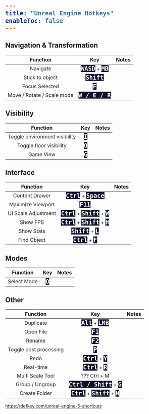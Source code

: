 ```yaml
---
title: "Unreal Engine Hotkeys"
enableToc: false
---
```

<style>
code { color: #FFFFFF; background: #0F1128; font-size: 19px; font-weight: bold; font-family: Consolas, monospace, monaco; }
@media screen and (max-width: 700px) {
table { margin-left: auto; margin-right: auto; }
h2, h3 { text-align: center; }
}
</style>

## Navigation & Transformation
|Function|Key|Notes
|:-:|:-:|:-:
|Navigate|**`WASD`** + **`MB`**
|Stick to object|**`Shift`**
|Focus Selected|**`F`**
|Move / Rotate / Scale mode|**`W / E / R`**


## Visibility
|Function|Key|Notes
|:-:|:-:|:-:
|Toggle environment visibility|**`I`**
|Toggle floor visibility|**`O`**
|Game View|**`G`**

## Interface
|Function|Key|Notes
|:-:|:-:|:-:
|Content Drawer|**`Ctrl`** + **`Space`**
|Maximize Viewport|**`F11`**
|UI Scale Adjustment|**`Ctrl`** + **`Shift`** + **`W`**
|Show FPS|**`Ctrl`** + **`Shift`** + **`H`**
|Show Stats|**`Shift`** + **`L`**
|Find Object|**`Ctrl`** + **`F`**

## Modes
|Function|Key|Notes
|:-:|:-:|:-:
|Select Mode|**`Q`**


## Other
|Function|Key|Notes
|:-:|:-:|:-:
|Duplicate|**`Alt`** + **`LMB`**
|Open File|**`F1`**
|Rename|**`F2`**
|Toggle post processing|**`P`**
|Redo|**`Ctrl`** + **`Y`**
|Real-time|**`Ctrl`** + **`R`**
|Multi Scale Tool|??? Ctrl + M
|Group / Ungroup|**`Ctrl / Shift`** + **`G`**
|Create Folder|**`Ctrl`** + **`Shift`** + **`N`**



https://defkey.com/unreal-engine-5-shortcuts